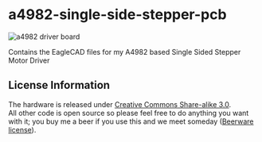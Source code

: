 a4982-single-side-stepper-pcb
=============================

![a4982 driver board](http://www.jaredwolff.com/img/generated/microcarve-a4-cnc-machine-400x0-f1d306.png)

Contains the EagleCAD files for my A4982 based Single Sided Stepper Motor Driver

License Information
-------------------
The hardware is released under [Creative Commons Share-alike 3.0](http://creativecommons.org/licenses/by-sa/3.0/).  
All other code is open source so please feel free to do anything you want with it; you buy me a beer if you use this and we meet someday ([Beerware license](http://en.wikipedia.org/wiki/Beerware)).
